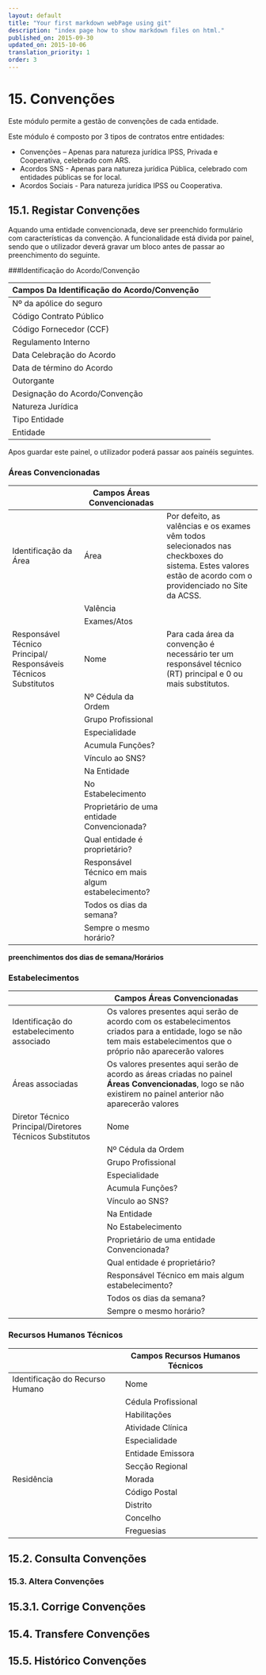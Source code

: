 ```yaml
---
layout: default
title: "Your first markdown webPage using git"
description: "index page how to show markdown files on html."
published_on: 2015-09-30
updated_on: 2015-10-06
translation_priority: 1
order: 3
---
```


# 15. Convenções

Este módulo permite a gestão de convenções de cada entidade.

Este módulo é composto por 3 tipos de contratos entre entidades:

* Convenções – Apenas para natureza jurídica IPSS, Privada e Cooperativa, celebrado com ARS.
* Acordos SNS - Apenas para natureza jurídica Pública, celebrado com entidades públicas se for local.
* Acordos Sociais - Para natureza jurídica IPSS ou Cooperativa.

## 15.1. Registar Convenções

Aquando uma entidade convencionada, deve ser preenchido formulário com características da convenção. A funcionalidade está divida por painel, sendo que o utilizador deverá gravar um bloco antes de passar ao preenchimento do seguinte.

###Identificação do Acordo/Convenção

|  Campos Da Identificação do Acordo/Convenção |  | 
|------------------------------------|----------------|
| Nº da apólice do seguro||
| Código Contrato Público |
| Código Fornecedor (CCF)| |
| Regulamento Interno | |
| Data Celebração do Acordo | |
| Data de término do Acordo | |
| Outorgante ||
| Designação do Acordo/Convenção | |
| Natureza Jurídica ||
| Tipo Entidade ||
| Entidade ||

Apos guardar este painel, o utilizador poderá passar aos painéis seguintes.

### Áreas Convencionadas

|     |Campos  Áreas Convencionadas     ||
|-------------------------------------------------------|----------|-----|
| Identificação da Área | Área|Por defeito, as valências e os exames vêm todos selecionados nas checkboxes do sistema. Estes valores estão de acordo com o providenciado no Site da ACSS.|
|| Valência||
||Exames/Atos||
| Responsável Técnico Principal/ Responsáveis Técnicos Substitutos |Nome| Para cada área da convenção é necessário ter um responsável técnico (RT) principal e 0 ou mais substitutos.|
|| Nº Cédula da Ordem ||
|| Grupo Profissional ||
|| Especialidade ||
|| Acumula Funções? ||
|| Vínculo ao SNS? ||
|| Na Entidade ||
|| No Estabelecimento ||
|| Proprietário de uma entidade Convencionada?||
|| Qual entidade é proprietário? ||
|| Responsável Técnico em mais algum estabelecimento?| |
|| Todos os dias da semana? ||
|| Sempre o mesmo horário?||
**preenchimentos dos dias de semana/Horários**

### Estabelecimentos

|     |Campos Áreas Convencionadas     ||
|-------------------------------------------------------|----------|-----|
| Identificação do estabelecimento associado |Os valores presentes aqui serão de acordo com os estabelecimentos criados para a entidade, logo se não tem mais estabelecimentos que o próprio não aparecerão valores||
| Áreas associadas | Os valores presentes aqui serão de acordo as áreas criadas no painel **Áreas Convencionadas**, logo se não existirem no painel anterior não aparecerão valores ||
| Diretor Técnico Principal/Diretores Técnicos Substitutos |Nome||
|| Nº Cédula da Ordem ||
|| Grupo Profissional ||
|| Especialidade ||
|| Acumula Funções? ||
|| Vínculo ao SNS? ||
|| Na Entidade ||
|| No Estabelecimento ||
|| Proprietário de uma entidade Convencionada?||
|| Qual entidade é proprietário? ||
|| Responsável Técnico em mais algum estabelecimento?| |
|| Todos os dias da semana? ||
|| Sempre o mesmo horário?||

### Recursos Humanos Técnicos
|     |Campos Recursos Humanos Técnicos    ||
|-------------------------------------------------------|----------|-----|
| Identificação do Recurso Humano | Nome ||
|| Cédula Profissional ||
|| Habilitações ||
|| Atividade Clínica ||
|| Especialidade ||
|| Entidade Emissora ||
|| Secção Regional ||
| Residência | Morada||
|| Código Postal ||
|| Distrito ||
|| Concelho ||
|| Freguesias ||

## 15.2. Consulta Convenções

### 15.3. Altera Convenções

## 15.3.1. Corrige Convenções

## 15.4. Transfere Convenções

## 15.5. Histórico Convenções




